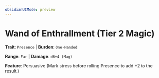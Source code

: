 ```yaml
---
obsidianUIMode: preview
---
```

# Wand of Enthrallment (Tier 2 Magic)

**Trait**: `Presence` | **Burden**: `One-Handed`

**Range**: `Far` | **Damage**: `d6+4 (Mag)`

**Feature**: Persuasive (Mark stress before rolling Presence to add +2 to the result.)